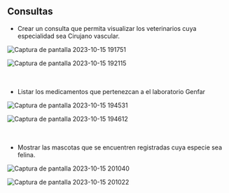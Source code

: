 ## Consultas

- Crear un consulta que permita visualizar los veterinarios cuya especialidad sea Cirujano vascular.

![Captura de pantalla 2023-10-15 191751](https://github.com/julianlpz69/VeterinariaCampus/assets/131847060/7c39a3b1-4b4d-4b80-8c85-0edf3cc3f909)

![Captura de pantalla 2023-10-15 192115](https://github.com/julianlpz69/VeterinariaCampus/assets/131847060/5789ef66-2349-4944-af89-a467056571df)
<br>
<br>
<br>


- Listar los medicamentos que pertenezcan a el laboratorio Genfar



![Captura de pantalla 2023-10-15 194531](https://github.com/julianlpz69/VeterinariaCampus/assets/131847060/8717e570-a883-443a-a46d-d3e4fbe36530)

![Captura de pantalla 2023-10-15 194612](https://github.com/julianlpz69/VeterinariaCampus/assets/131847060/6c948a20-50ab-487f-8a5e-373b3da60e06)
<br>
<br>
<br>


- Mostrar las mascotas que se encuentren registradas cuya especie sea felina.

![Captura de pantalla 2023-10-15 201040](https://github.com/julianlpz69/VeterinariaCampus/assets/131847060/5286a7c6-c07f-40f8-852e-4bb0cc5b742c)

![Captura de pantalla 2023-10-15 201022](https://github.com/julianlpz69/VeterinariaCampus/assets/131847060/26ddb70b-87cb-4f6b-aefd-cc6b6c54afc0)




